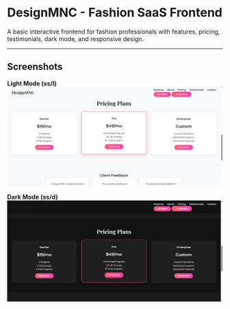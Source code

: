 # DesignMNC - Fashion SaaS Frontend

A basic interactive frontend for fashion professionals with features, pricing, testimonials, dark mode, and responsive design.

---

## Screenshots

**Light Mode (ss/l)**  
![Light Mode Screenshot](assets/ss/l.png)

**Dark Mode (ss/d)**  
![Dark Mode Screenshot](assets/ss/d.png)
